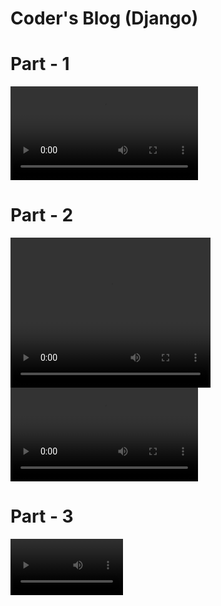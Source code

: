 # Coder's Blog (Django)

# Part - 1
<video src='/sample_videos/Coder-s-Blog-part-1.webm' controls> </video>

# Part - 2
<video width="320" height="240" controls>
  <source src="sample_videos\Coder-s-Blog-part-2.mp4" type="video/mp4">
</video>
<video src='sample_videos\Coder-s-Blog-part-2.mp4' controls> </video>

# Part - 3
<video src='sample_videos\Coder-s-Blog-Admin-Panel-part-3.mp4' width="180">

# Part - 4
<video src='sample_videos\Coders_blog_payment-part-4.mp4' width="180">